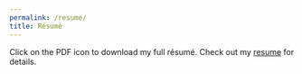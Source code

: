 ```yaml
---
permalink: /resume/
title: Résumé
---
```

Click on the PDF icon to download my full résumé. Check out my [resume](/assets/pdf/muhtasim_resume.pdf) for details.